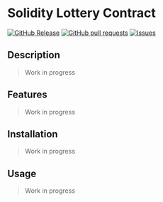 # Solidity Lottery Contract
[![GitHub Release](https://img.shields.io/github/release/zjayers/solidity.lottery.contract.svg?style=flat)](https://github.com/zjayers/solidity.lottery.contract/releases)
[![GitHub pull requests](https://img.shields.io/github/issues-pr/zjayers/solidity.lottery.contract.svg?style=flat)](https://github.com/zjayers/solidity.lottery.contract/pulls)
[![Issues](https://img.shields.io/github/issues-raw/zjayers/solidity.lottery.contract.svg?maxAge=25000)](https://github.com/zjayers/solidity.lottery.contract/issues)

## Description

> Work in progress

## Features

> Work in progress

## Installation

> Work in progress

## Usage

> Work in progress
